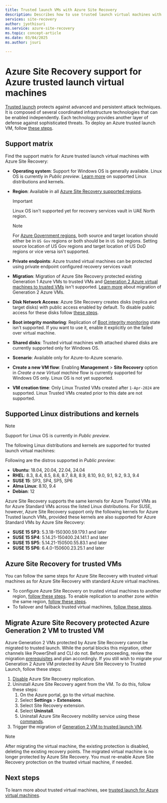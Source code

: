 ```yaml
---
title: Trusted launch VMs with Azure Site Recovery 
description: Describes how to use trusted launch virtual machines with Azure Site Recovery for disaster recovery and migration.
services: site-recovery
author: jyothisuri
ms.service: azure-site-recovery
ms.topic: concept-article
ms.date: 03/04/2025
ms.author: jsuri

---
```

# Azure Site Recovery support for Azure trusted launch virtual machines 

[Trusted launch](/azure/virtual-machines/trusted-launch) protects against advanced and persistent attack techniques. It is composed of several coordinated infrastructure technologies that can be enabled independently. Each technology provides another layer of defense against sophisticated threats. To deploy an Azure trusted launch VM, follow [these steps](/azure/virtual-machines/trusted-launch-portal). 


## Support matrix

Find the support matrix for Azure trusted launch virtual machines with Azure Site Recovery:

- **Operating system**: Support for Windows OS is generally available. Linux OS is currently in *Public preview*. [Learn more](#supported-linux-distributions-and-kernels) on supported Linux distributions and kernels.
- **Region**: Available in all [Azure Site Recovery supported regions](./azure-to-azure-support-matrix.md#region-support).
    > [!IMPORTANT] 
    > Linux OS isn't supported yet for recovery services vault in UAE North region.

    > [!NOTE]
    > For [Azure Government regions](../azure-government/documentation-government-overview-dod.md), both source and target location should either be in `US Gov` regions or both should be in `US DoD` regions. Setting source location of US Gov regions and target location of US DoD regions or vice versa isn't supported.
- **Private endpoints**: Azure trusted virtual machines can be protected using private endpoint configured recovery services vault
- **Migration**: Migration of Azure Site Recovery protected existing Generation 1 Azure VMs to trusted VMs and [Generation 2 Azure virtual machines to trusted VMs](/azure/virtual-machines/trusted-launch-existing-vm) isn't supported. [Learn more](#migrate-azure-site-recovery-protected-azure-generation-2-vm-to-trusted-vm) about migration of Generation 2 Azure VMs.
- **Disk Network Access**: Azure Site Recovery creates disks (replica and target disks) with public access enabled by default. To disable public access for these disks follow [these steps](./azure-to-azure-common-questions.md#disk-network-access).
- **Boot integrity monitoring**: Replication of [Boot integrity monitoring](/azure/virtual-machines/boot-integrity-monitoring-overview) state isn't supported. If you want to use it, enable it explicitly on the failed over virtual machine.
- **Shared disks**: Trusted virtual machines with attached shared disks are currently supported only for Windows OS.
- **Scenario**: Available only for Azure-to-Azure scenario. 
- **Create a new VM flow**: Enabling **Management** > **Site Recovery** option in *Create a new Virtual machine* flow is currently  supported for Windows OS only. Linux OS is not yet supported.
- **VM creation time**: Only Linux Trusted VMs created after `1-Apr-2024` are supported. Linux Trusted VMs created prior to this date are not supported.

## Supported Linux distributions and kernels

> [!NOTE]
> Support for Linux OS is currently in *Public preview*.

The following Linux distributions and kernels are supported for trusted launch virtual machines:

Following are the distros supported in *Public preview*:
- **Ubuntu**: 18.04, 20.04, 22.04, 24.04
- **RHEL**: 8.3, 8.4, 8.5, 8.6, 8.7, 8.8, 8.9, 8.10, 9.0, 9.1, 9.2, 9.3, 9.4 
- **SUSE 15**: SP3, SP4, SP5, SP6
- **Alma Linux**: 8.10, 9.4
- **Debian**: 12

Azure Site Recovery supports the same kernels for Azure Trusted VMs as for Azure Standard VMs across the listed Linux distributions. For SUSE, however, Azure Site Recovery support only the following kernels for Azure Trusted launch VMs, provided these kernels are also supported for Azure Standard VMs by Azure Site Recovery:
- **SUSE 15 SP3**: 5.3.18-150300.59.179.1 and later 
- **SUSE 15 SP4**: 5.14.21-150400.24.141.1 and later 
- **SUSE 15 SP5**: 5.14.21-150500.55.83.1 and later 
- **SUSE 15 SP6**: 6.4.0-150600.23.25.1 and later 

## Azure Site Recovery for trusted VMs 

You can follow the same steps for Azure Site Recovery with trusted virtual machines as for Azure Site Recovery with standard Azure virtual machines. 

- To configure Azure Site Recovery on trusted virtual machines to another region, [follow these steps](./azure-to-azure-tutorial-enable-replication.md). To enable replication to another zone within the same region, [follow these steps](./azure-to-azure-how-to-enable-zone-to-zone-disaster-recovery.md).
- To failover and failback trusted virtual machines, [follow these steps](./azure-to-azure-tutorial-failover-failback.md).


## Migrate Azure Site Recovery protected Azure Generation 2 VM to trusted VM 

Azure Generation 2 VMs protected by Azure Site Recovery cannot be migrated to trusted launch. While the portal blocks this migration, other channels like PowerShell and CLI do not. Before proceeding, review the migration [prerequisites](/azure/virtual-machines/trusted-launch-existing-vm) and plan accordingly. If you still wish to migrate your Generation 2 Azure VM protected by Azure Site Recovery to Trusted Launch, follow these steps:

1. [Disable](./site-recovery-manage-registration-and-protection.md#disable-protection-for-a-azure-vm-azure-to-azure) Azure Site Recovery replication. 
1. Uninstall Azure Site Recovery agent from the VM. To do this, follow these steps:
    1. On the Azure portal, go to the virtual machine.
    1. Select **Settings** > **Extensions**.
    1. Select Site Recovery extension.
    1. Select **Uninstall**.
    1. Uninstall Azure Site Recovery mobility service using these [commands](./vmware-physical-manage-mobility-service.md#uninstall-mobility-service).
1.	Trigger the migration of [Generation 2 VM to trusted launch VM](/azure/virtual-machines/trusted-launch-existing-vm).

> [!NOTE]
> After migrating the virtual machine, the existing protection is disabled, deleting the existing recovery points. The migrated virtual machine is no longer protected by Azure Site Recovery. You must re-enable Azure Site Recovery protection on the trusted virtual machine, if needed.


## Next steps

To learn more about trusted virtual machines, see [trusted launch for Azure virtual machines](/azure/virtual-machines/trusted-launch).
